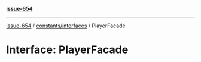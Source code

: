 [**issue-654**](README.md)

***

[issue-654](README.md) / [constants/interfaces](constants-interfaces.md) / PlayerFacade

# Interface: PlayerFacade
